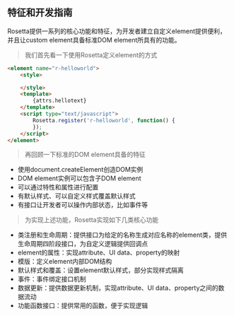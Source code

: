 ## 特征和开发指南

Rosetta提供一系列的核心功能和特征，为开发者建立自定义element提供便利，并且让custom element具备标准DOM element所具有的功能。

> 我们首先看一下使用Rosetta定义element的方式

```html
<element name="r-helloworld">
    <style>

    </style>
    <template>
        {attrs.hellotext}
    </template>
    <script type="text/javascript">
        Rosetta.register('r-helloworld', function() {
        });
    </script>
</element>
```


> 再回顾一下标准的DOM element具备的特征

- 使用document.createElement创造DOM实例
- DOM element实例可以包含子DOM element
- 可以通过特性和属性进行配置
- 有默认样式、可以自定义样式覆盖默认样式
- 有接口让开发者可以操作内部状态，比如事件等

> 为实现上述功能，Rosetta实现如下几类核心功能

- 类注册和生命周期：提供接口为给定的名称生成对应名称的element类，提供生命周期四阶段接口，为自定义逻辑提供回调点
- element的属性：实现attribute、UI data、property的映射
- 模版：定义element内部DOM结构
- 默认样式和覆盖：设置element默认样式，部分实现样式隔离
- 事件：事件绑定接口机制
- 数据更新：提供数据更新机制，实现attribute、UI data、property之间的数据流动
- 功能函数接口：提供常用的函数，便于实现逻辑



